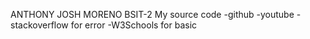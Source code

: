 ANTHONY JOSH MORENO 
BSIT-2
My source code
‎-github 
‎-youtube
‎-stackoverflow for error
‎-W3Schools for basic 

